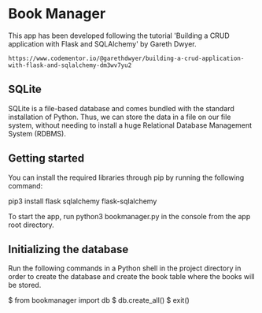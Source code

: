 # Book Manager

This app has been developed following the tutorial 'Building a CRUD application with Flask and SQLAlchemy' by Gareth Dwyer.

`https://www.codementor.io/@garethdwyer/building-a-crud-application-with-flask-and-sqlalchemy-dm3wv7yu2`

## SQLite

SQLite is a file-based database and comes bundled with the standard installation of Python. Thus, we can store the data in a file on our file system, without needing to install a huge Relational Database Management System (RDBMS).

## Getting started

You can install the required libraries through pip by running the following command:

pip3 install flask sqlalchemy flask-sqlalchemy

To start the app, run python3 bookmanager.py in the console from the app root directory.

## Initializing the database

Run the following commands in a Python shell in the project directory in order to create the database and create the book table where the books will be stored.

$ from bookmanager import db
$ db.create_all()
$ exit()
